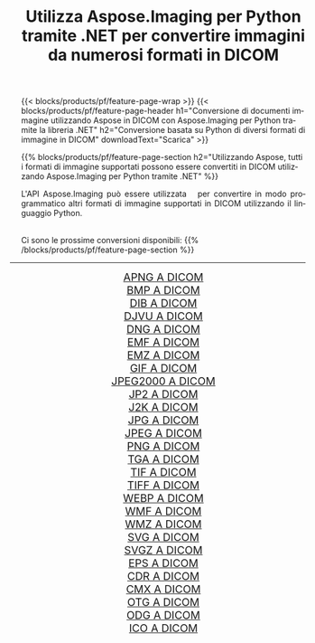﻿---
title: Utilizza Aspose.Imaging per Python tramite .NET per convertire immagini da numerosi formati in DICOM 
weight: 3920
url: /it/python-net/conversion/to/dicom/ 
lang: it
langdirlevel: 2
locales: zh-hans,ja,it,ru,de,es,fr,nl,id,lt,pl,pt,vi,tr,ko,zh-hant,ar,hi,th,sv,cs,uk,he
description: Puoi utilizzare Aspose.Imaging per Python tramite la libreria .NET per convertire da una varietà di formati in DICOM
---

{{< blocks/products/pf/feature-page-wrap >}}
{{< blocks/products/pf/feature-page-header h1="Conversione di documenti immagine utilizzando Aspose in DICOM con Aspose.Imaging per Python tramite la libreria .NET" h2="Conversione basata su Python di diversi formati di immagine in DICOM" downloadText="Scarica" >}}


{{% blocks/products/pf/feature-page-section  h2="Utilizzando Aspose, tutti i formati di immagine supportati possono essere convertiti in DICOM utilizzando Aspose.Imaging per Python tramite .NET" %}}
<p align=justify>L'API Aspose.Imaging può essere utilizzata   per convertire in modo programmatico altri formati di immagine supportati in DICOM utilizzando il linguaggio Python.</p>
<br/>
Ci sono le prossime conversioni disponibili:
{{% /blocks/products/pf/feature-page-section %}}
<div class="container-fluid productfamilypage bg-gray">
    <div class="convertypes bg-gray agp-content section">
        <div class="container">
		<hr style="margin-left:-20px;"/>
		<div class="row other-converters" style="gap: 10px;font-size: 19px;text-align:center;">
		    <div class='col-md-2 other-converter remove-lp remove-rp'><a href="/imaging/it/python-net/conversion/apng-to-dicom/" style="padding:15px;">APNG A DICOM</a></div>
<div class='col-md-2 other-converter remove-lp remove-rp'><a href="/imaging/it/python-net/conversion/bmp-to-dicom/" style="padding:15px;">BMP A DICOM</a></div>
<div class='col-md-2 other-converter remove-lp remove-rp'><a href="/imaging/it/python-net/conversion/dib-to-dicom/" style="padding:15px;">DIB A DICOM</a></div>
<div class='col-md-2 other-converter remove-lp remove-rp'><a href="/imaging/it/python-net/conversion/djvu-to-dicom/" style="padding:15px;">DJVU A DICOM</a></div>
<div class='col-md-2 other-converter remove-lp remove-rp'><a href="/imaging/it/python-net/conversion/dng-to-dicom/" style="padding:15px;">DNG A DICOM</a></div>
<div class='col-md-2 other-converter remove-lp remove-rp'><a href="/imaging/it/python-net/conversion/emf-to-dicom/" style="padding:15px;">EMF A DICOM</a></div>
<div class='col-md-2 other-converter remove-lp remove-rp'><a href="/imaging/it/python-net/conversion/emz-to-dicom/" style="padding:15px;">EMZ A DICOM</a></div>
<div class='col-md-2 other-converter remove-lp remove-rp'><a href="/imaging/it/python-net/conversion/gif-to-dicom/" style="padding:15px;">GIF A DICOM</a></div>
<div class='col-md-2 other-converter remove-lp remove-rp'><a href="/imaging/it/python-net/conversion/jpeg2000-to-dicom/" style="padding:15px;">JPEG2000 A DICOM</a></div>
<div class='col-md-2 other-converter remove-lp remove-rp'><a href="/imaging/it/python-net/conversion/jp2-to-dicom/" style="padding:15px;">JP2 A DICOM</a></div>
<div class='col-md-2 other-converter remove-lp remove-rp'><a href="/imaging/it/python-net/conversion/j2k-to-dicom/" style="padding:15px;">J2K A DICOM</a></div>
<div class='col-md-2 other-converter remove-lp remove-rp'><a href="/imaging/it/python-net/conversion/jpg-to-dicom/" style="padding:15px;">JPG A DICOM</a></div>
<div class='col-md-2 other-converter remove-lp remove-rp'><a href="/imaging/it/python-net/conversion/jpeg-to-dicom/" style="padding:15px;">JPEG A DICOM</a></div>
<div class='col-md-2 other-converter remove-lp remove-rp'><a href="/imaging/it/python-net/conversion/png-to-dicom/" style="padding:15px;">PNG A DICOM</a></div>
<div class='col-md-2 other-converter remove-lp remove-rp'><a href="/imaging/it/python-net/conversion/tga-to-dicom/" style="padding:15px;">TGA A DICOM</a></div>
<div class='col-md-2 other-converter remove-lp remove-rp'><a href="/imaging/it/python-net/conversion/tif-to-dicom/" style="padding:15px;">TIF A DICOM</a></div>
<div class='col-md-2 other-converter remove-lp remove-rp'><a href="/imaging/it/python-net/conversion/tiff-to-dicom/" style="padding:15px;">TIFF A DICOM</a></div>
<div class='col-md-2 other-converter remove-lp remove-rp'><a href="/imaging/it/python-net/conversion/webp-to-dicom/" style="padding:15px;">WEBP A DICOM</a></div>
<div class='col-md-2 other-converter remove-lp remove-rp'><a href="/imaging/it/python-net/conversion/wmf-to-dicom/" style="padding:15px;">WMF A DICOM</a></div>
<div class='col-md-2 other-converter remove-lp remove-rp'><a href="/imaging/it/python-net/conversion/wmz-to-dicom/" style="padding:15px;">WMZ A DICOM</a></div>
<div class='col-md-2 other-converter remove-lp remove-rp'><a href="/imaging/it/python-net/conversion/svg-to-dicom/" style="padding:15px;">SVG A DICOM</a></div>
<div class='col-md-2 other-converter remove-lp remove-rp'><a href="/imaging/it/python-net/conversion/svgz-to-dicom/" style="padding:15px;">SVGZ A DICOM</a></div>
<div class='col-md-2 other-converter remove-lp remove-rp'><a href="/imaging/it/python-net/conversion/eps-to-dicom/" style="padding:15px;">EPS A DICOM</a></div>
<div class='col-md-2 other-converter remove-lp remove-rp'><a href="/imaging/it/python-net/conversion/cdr-to-dicom/" style="padding:15px;">CDR A DICOM</a></div>
<div class='col-md-2 other-converter remove-lp remove-rp'><a href="/imaging/it/python-net/conversion/cmx-to-dicom/" style="padding:15px;">CMX A DICOM</a></div>
<div class='col-md-2 other-converter remove-lp remove-rp'><a href="/imaging/it/python-net/conversion/otg-to-dicom/" style="padding:15px;">OTG A DICOM</a></div>
<div class='col-md-2 other-converter remove-lp remove-rp'><a href="/imaging/it/python-net/conversion/odg-to-dicom/" style="padding:15px;">ODG A DICOM</a></div>
<div class='col-md-2 other-converter remove-lp remove-rp'><a href="/imaging/it/python-net/conversion/ico-to-dicom/" style="padding:15px;">ICO A DICOM</a></div>
                </div>
        </div>
    </div>
</div>
<br/>

